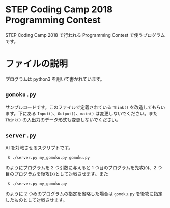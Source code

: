 STEP Coding Camp 2018 Programming Contest
=========================================

STEP Coding Camp 2018 で行われる Programming Contest で使うプログラムです。

ファイルの説明
============

プログラムは python3 を用いて書かれています。

`gomoku.py`
---------
サンプルコードです。このファイルで定義されている `Think()` を改造してもらいます。下にある `Input()`、`Output()`、`main()` は変更しないでください。また `Think()` の入出力のデータ形式も変更しないでください。

`server.py`
------------------
AI を対戦させるスクリプトです。

```
 $ ./server.py my_gomoku.py gomoku.py
```

のようにプログラムを 2 つ引数に与えると 1 つ目のプログラムを先攻(`O`)、2 つ目のプログラムを後攻(`X`)として対戦させます。また

```
 $ ./server.py my_gomoku.py
```

のように 2 つめのプログラムの指定を省略した場合は `gomoku.py` を後攻に指定したものとして対戦させます。
